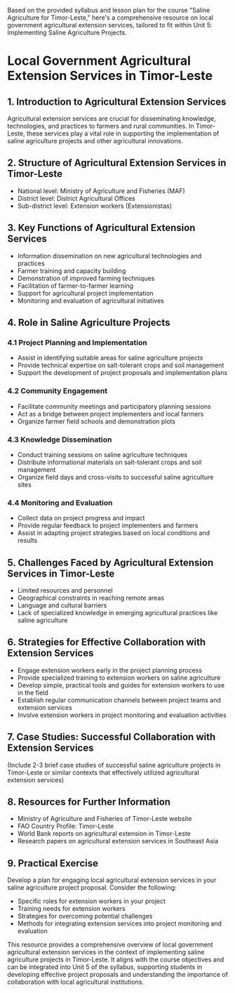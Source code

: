 Based on the provided syllabus and lesson plan for the course "Saline Agriculture for Timor-Leste," here's a comprehensive resource on local government agricultural extension services, tailored to fit within Unit 5: Implementing Saline Agriculture Projects.

# Local Government Agricultural Extension Services in Timor-Leste

## 1. Introduction to Agricultural Extension Services

Agricultural extension services are crucial for disseminating knowledge, technologies, and practices to farmers and rural communities. In Timor-Leste, these services play a vital role in supporting the implementation of saline agriculture projects and other agricultural innovations.

## 2. Structure of Agricultural Extension Services in Timor-Leste

- National level: Ministry of Agriculture and Fisheries (MAF)
- District level: District Agricultural Offices
- Sub-district level: Extension workers (Extensionistas)

## 3. Key Functions of Agricultural Extension Services

- Information dissemination on new agricultural technologies and practices
- Farmer training and capacity building
- Demonstration of improved farming techniques
- Facilitation of farmer-to-farmer learning
- Support for agricultural project implementation
- Monitoring and evaluation of agricultural initiatives

## 4. Role in Saline Agriculture Projects

### 4.1 Project Planning and Implementation
- Assist in identifying suitable areas for saline agriculture projects
- Provide technical expertise on salt-tolerant crops and soil management
- Support the development of project proposals and implementation plans

### 4.2 Community Engagement
- Facilitate community meetings and participatory planning sessions
- Act as a bridge between project implementers and local farmers
- Organize farmer field schools and demonstration plots

### 4.3 Knowledge Dissemination
- Conduct training sessions on saline agriculture techniques
- Distribute informational materials on salt-tolerant crops and soil management
- Organize field days and cross-visits to successful saline agriculture sites

### 4.4 Monitoring and Evaluation
- Collect data on project progress and impact
- Provide regular feedback to project implementers and farmers
- Assist in adapting project strategies based on local conditions and results

## 5. Challenges Faced by Agricultural Extension Services in Timor-Leste

- Limited resources and personnel
- Geographical constraints in reaching remote areas
- Language and cultural barriers
- Lack of specialized knowledge in emerging agricultural practices like saline agriculture

## 6. Strategies for Effective Collaboration with Extension Services

- Engage extension workers early in the project planning process
- Provide specialized training to extension workers on saline agriculture
- Develop simple, practical tools and guides for extension workers to use in the field
- Establish regular communication channels between project teams and extension services
- Involve extension workers in project monitoring and evaluation activities

## 7. Case Studies: Successful Collaboration with Extension Services

(Include 2-3 brief case studies of successful saline agriculture projects in Timor-Leste or similar contexts that effectively utilized agricultural extension services)

## 8. Resources for Further Information

- Ministry of Agriculture and Fisheries of Timor-Leste website
- FAO Country Profile: Timor-Leste
- World Bank reports on agricultural extension in Timor-Leste
- Research papers on agricultural extension services in Southeast Asia

## 9. Practical Exercise

Develop a plan for engaging local agricultural extension services in your saline agriculture project proposal. Consider the following:
- Specific roles for extension workers in your project
- Training needs for extension workers
- Strategies for overcoming potential challenges
- Methods for integrating extension services into project monitoring and evaluation

This resource provides a comprehensive overview of local government agricultural extension services in the context of implementing saline agriculture projects in Timor-Leste. It aligns with the course objectives and can be integrated into Unit 5 of the syllabus, supporting students in developing effective project proposals and understanding the importance of collaboration with local agricultural institutions.